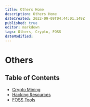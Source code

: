 ```yaml
---
title: Others Home
description: Others Home
dateCreated: 2022-09-09T04:44:01.149Z
published: true
editor: markdown
tags: Others, Crypto, FOSS
dateModified: 
---
```

# Others

## Table of Contents

- [Crypto Mining]()
- [Hacking Resources]()
- [FOSS Tools]()